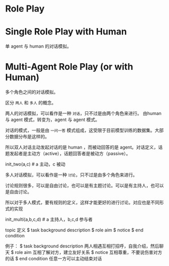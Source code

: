 
# Role Play

# Single Role Play with Human

单 agent 与 human 的对话模拟。


# Multi-Agent Role Play (or with Human)

多个角色之间的对话模拟。

区分 `两人` 和 `多人` 的概念。

两人的对话模拟，可以看作是一种 `对话`，只不过是由两个角色来进行。
由human 与 agent 模式，转变为，agent 与 agent 模式。

对话的模式，一般是由 `一问一答` 模式组成，这受限于目前模型训练的数据集。大部分数据分布是这样的。

所以双人对话主动发起对话的是 human ，而被动回答的是 agent。对话定义，话题发起者是主动方（active），话题回答者是被动方（passive）。

init_two(a,c)  # a 主动，c 被动

多人对话模拟，可以看作是一种 `讨论`，只不过是由多个角色来进行。

讨论规则很多，可以是自由讨论，也可以是有主题讨论。可以是有主持人，也可以是自由讨论。

所以对于多人模式，要有规则的定义，这样才能更好的进行讨论。对应也是不同形式的实现

init_multi(a,b,c,d)  # a 主持人，b,c,d 参与者


topic 定义
    $ task background description
    $ role aim 
    $ notice
    $ end condition


例子：
    $ task background description 两人相遇互相打招呼，自我介绍，然后聊天
    $ role aim 互相了解对方，建立友好关系
    $ notice 互相尊重，不要说伤害对方的话
    $ end condition 任意一方可以主动结束对话
